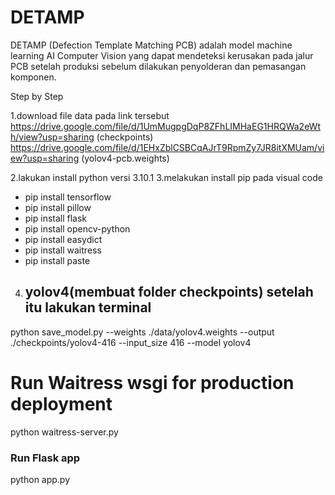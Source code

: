 # DETAMP
DETAMP (Defection Template Matching PCB) adalah model machine learning AI Computer Vision yang dapat mendeteksi kerusakan pada jalur PCB setelah produksi sebelum dilakukan penyolderan dan pemasangan komponen.

Step by Step

1.download file data pada link tersebut 
https://drive.google.com/file/d/1UmMugpgDqP8ZFhLIMHaEG1HRQWa2eWth/view?usp=sharing (checkpoints)
https://drive.google.com/file/d/1EHxZblCSBCqAJrT9RpmZy7JR8itXMUam/view?usp=sharing (yolov4-pcb.weights)

2.lakukan install python versi 3.10.1
3.melakukan install pip pada visual code
- pip install tensorflow
- pip install pillow
- pip install flask
- pip install opencv-python
- pip install easydict
- pip install waitress
- pip install paste
4. ## yolov4(membuat folder checkpoints) setelah itu lakukan terminal 
python save_model.py --weights ./data/yolov4.weights --output ./checkpoints/yolov4-416 --input_size 416 --model yolov4 

# Run Waitress wsgi for production deployment

python waitress-server.py

### Run Flask app

python app.py

